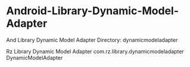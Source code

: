 # Android-Library-Dynamic-Model-Adapter
And Library Dynamic Model Adapter
Directory: dynamicmodeladapter

Rz Library Dynamic Model Adapter
com.rz.library.dynamicmodeladapter
DynamicModelAdapter